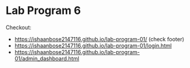 # Lab Program 6
Checkout:
* https://ishaanbose2147116.github.io/lab-program-01/ (check footer)
* https://ishaanbose2147116.github.io/lab-program-01/login.html
* https://ishaanbose2147116.github.io/lab-program-01/admin_dashboard.html